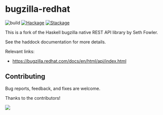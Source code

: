 # bugzilla-redhat

![build](https://github.com/juhp/hsbugzilla/workflows/build/badge.svg)
[![Hackage](http://img.shields.io/hackage/v/bugzilla-redhat.png)](http://hackage.haskell.org/package/bugzilla-redhat)
[![Stackage](http://stackage.org/package/bugzilla-redhat/badge/lts)](http://stackage.org/package/bugzilla-redhat)

This is a fork of the Haskell bugzilla native REST API library by Seth Fowler.

See the haddock documentation for more details.

Relevant links:
- https://bugzilla.redhat.com/docs/en/html/api/index.html

## Contributing
Bug reports, feedback, and fixes are welcome.

Thanks to the contributors!

<a href="https://github.com/juhp/hsbugzilla/graphs/contributors">
  <img src="https://contributors-img.web.app/image?repo=juhp/hsbugzilla" />
</a>
